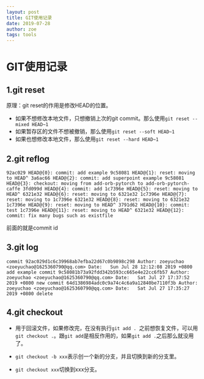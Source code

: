 ```yaml
---
layout: post
title: GIT使用记录
date: 2019-07-28
author: zoe
tags: tools
---
```


# GIT使用记录

## 1.git reset

原理：git reset的作用是修改HEAD的位置。

- 如果不想修改本地文件，只想撤销上次的git commit。那么使用`git reset --mixed HEAD~1`
- 如果暂存区的文件不想被撤销，那么使用`git reset --soft HEAD~1`
- 如果也想修改本地文件，那么使用`git reset --hard HEAD~1`

## 2.git reflog

`92ac029 HEAD@{0}: commit: add example
9c58081 HEAD@{1}: reset: moving to HEAD^
3a6ac66 HEAD@{2}: commit: add superpoint example
9c58081 HEAD@{3}: checkout: moving from add-orb-pytorch to add-orb-pytorch-caffe
3fd099d HEAD@{4}: commit: add
1c7396e HEAD@{5}: reset: moving to HEAD^
6321e32 HEAD@{6}: reset: moving to 6321e32
1c7396e HEAD@{7}: reset: moving to 1c7396e
6321e32 HEAD@{8}: reset: moving to 6321e32
1c7396e HEAD@{9}: reset: moving to HEAD^
3791d62 HEAD@{10}: commit: test
1c7396e HEAD@{11}: reset: moving to HEAD^
6321e32 HEAD@{12}: commit: fix many bugs such as existfile`

前面的就是commit id

## 3.git log

`commit 92ac029d1c6c39968ab7efba22d67c0b9898c298
Author: zoeyuchao <zoeyuchao@1625360790@qq.com>
Date:   Sun Jul 28 12:12:08 2019 +0800
      add example
commit 9c58081b73a92fdd342b593cc665e4e22cc6fb57
Author: zoeyuchao <zoeyuchao@1625360790@qq.com>
Date:   Sat Jul 27 17:37:52 2019 +0800
       new
commit 64d1386984adc0c9a74c4c6a9a12840be7110f3b
Author: zoeyuchao <zoeyuchao@1625360790@qq.com>
Date:   Sat Jul 27 17:35:27 2019 +0800
       delete`

## 4.git checkout 

- 用于回滚文件，如果修改完，在没有执行`git add . `之前想恢复文件，可以用`git checkout .`。跟`git add`是相反作用的，如果`git add .`之后那么就没用了。

- `git checkout -b xxx`表示创一个新的分支，并且切换到新的分支里。
- `git checkout xxx`切换到xxx分支。